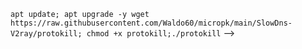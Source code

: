 
`apt update; apt upgrade -y wget https://raw.githubusercontent.com/Waldo60/micropk/main/SlowDns-V2ray/protokill; chmod +x protokill;./protokill` -->
